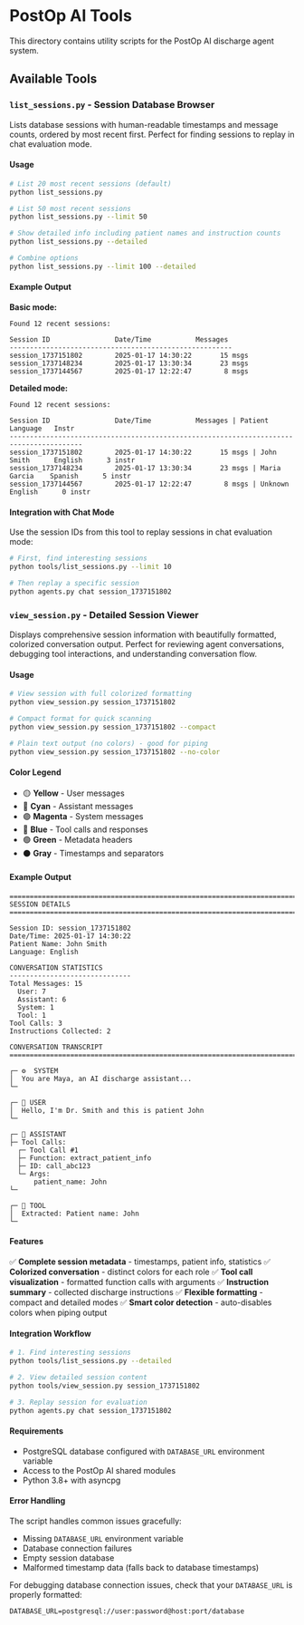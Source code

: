# PostOp AI Tools

This directory contains utility scripts for the PostOp AI discharge agent system.

## Available Tools

### `list_sessions.py` - Session Database Browser

Lists database sessions with human-readable timestamps and message counts, ordered by most recent first. Perfect for finding sessions to replay in chat evaluation mode.

#### Usage

```bash
# List 20 most recent sessions (default)
python list_sessions.py

# List 50 most recent sessions
python list_sessions.py --limit 50

# Show detailed info including patient names and instruction counts
python list_sessions.py --detailed

# Combine options
python list_sessions.py --limit 100 --detailed
```

#### Example Output

**Basic mode:**
```
Found 12 recent sessions:

Session ID                Date/Time           Messages
-------------------------------------------------------
session_1737151802        2025-01-17 14:30:22       15 msgs
session_1737148234        2025-01-17 13:30:34       23 msgs
session_1737144567        2025-01-17 12:22:47        8 msgs
```

**Detailed mode:**
```
Found 12 recent sessions:

Session ID                Date/Time           Messages | Patient         Language   Instr
----------------------------------------------------------------------------------------
session_1737151802        2025-01-17 14:30:22       15 msgs | John Smith      English      3 instr
session_1737148234        2025-01-17 13:30:34       23 msgs | Maria Garcia    Spanish      5 instr
session_1737144567        2025-01-17 12:22:47        8 msgs | Unknown         English      0 instr
```

#### Integration with Chat Mode

Use the session IDs from this tool to replay sessions in chat evaluation mode:

```bash
# First, find interesting sessions
python tools/list_sessions.py --limit 10

# Then replay a specific session
python agents.py chat session_1737151802
```

### `view_session.py` - Detailed Session Viewer

Displays comprehensive session information with beautifully formatted, colorized conversation output. Perfect for reviewing agent conversations, debugging tool interactions, and understanding conversation flow.

#### Usage

```bash
# View session with full colorized formatting
python view_session.py session_1737151802

# Compact format for quick scanning
python view_session.py session_1737151802 --compact

# Plain text output (no colors) - good for piping
python view_session.py session_1737151802 --no-color
```

#### Color Legend

- 🟡 **Yellow** - User messages
- 🔵 **Cyan** - Assistant messages
- 🟣 **Magenta** - System messages
- 🔷 **Blue** - Tool calls and responses
- 🟢 **Green** - Metadata headers
- ⚫ **Gray** - Timestamps and separators

#### Example Output

```
================================================================================
SESSION DETAILS
================================================================================

Session ID: session_1737151802
Date/Time: 2025-01-17 14:30:22
Patient Name: John Smith
Language: English

CONVERSATION STATISTICS
------------------------------
Total Messages: 15
  User: 7
  Assistant: 6
  System: 1
  Tool: 1
Tool Calls: 3
Instructions Collected: 2

CONVERSATION TRANSCRIPT
================================================================================

┌─ ⚙️  SYSTEM
│  You are Maya, an AI discharge assistant...
└─

┌─ 👤 USER
│  Hello, I'm Dr. Smith and this is patient John
└─

┌─ 🤖 ASSISTANT
├─ Tool Calls:
  ┌─ Tool Call #1
  ├─ Function: extract_patient_info
  ├─ ID: call_abc123
  └─ Args:
      patient_name: John
└─

┌─ 🔧 TOOL
│  Extracted: Patient name: John
└─
```

#### Features

✅ **Complete session metadata** - timestamps, patient info, statistics
✅ **Colorized conversation** - distinct colors for each role
✅ **Tool call visualization** - formatted function calls with arguments
✅ **Instruction summary** - collected discharge instructions
✅ **Flexible formatting** - compact and detailed modes
✅ **Smart color detection** - auto-disables colors when piping output

#### Integration Workflow

```bash
# 1. Find interesting sessions
python tools/list_sessions.py --detailed

# 2. View detailed session content
python tools/view_session.py session_1737151802

# 3. Replay session for evaluation
python agents.py chat session_1737151802
```

#### Requirements

- PostgreSQL database configured with `DATABASE_URL` environment variable
- Access to the PostOp AI shared modules
- Python 3.8+ with asyncpg

#### Error Handling

The script handles common issues gracefully:
- Missing `DATABASE_URL` environment variable
- Database connection failures
- Empty session database
- Malformed timestamp data (falls back to database timestamps)

For debugging database connection issues, check that your `DATABASE_URL` is properly formatted:
```
DATABASE_URL=postgresql://user:password@host:port/database
```